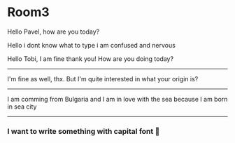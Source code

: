 # Room3

Hello Pavel, how are you today?

Hello i dont know what to type i am confused and nervous 

Hello Tobi, I am fine thank you! How are you doing today? 

---

I'm fine as well, thx. But I'm quite interested in what your origin is? 

---

I am comming from Bulgaria and I am in love with the sea because I am born in sea city

---

### I want to write something with capital font :dizzy: 